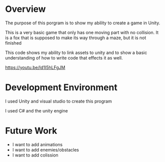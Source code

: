 # Overview

The purpose of this porgram is to show my ability to create a game in Unity.

This is a very basic game that only has one moving part with no collision. It is a fox that is supposed to make its way through a maze, but it is not finished

This code shows my ability to link assets to unity and to show a basic understanding of how to write code that effects it as well.

https://youtu.be/Id1I5hLFgJM

# Development Environment

I used Unity and visual studio to create this program

I used C# and the unity engine

# Future Work

* I want to add animations
* I want to add enemies/obstacles
* I want to add colission
